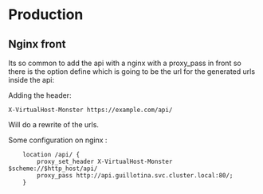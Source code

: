 # Production

## Nginx front

Its so common to add the api with a nginx with a proxy_pass in front so there is the option
define which is going to be the url for the generated urls inside the api:

Adding the header:

```
X-VirtualHost-Monster https://example.com/api/
```

Will do a rewrite of the urls.

Some configuration on nginx :

```
    location /api/ {
        proxy_set_header X-VirtualHost-Monster $scheme://$http_host/api/
        proxy_pass http://api.guillotina.svc.cluster.local:80/;
    }
```
